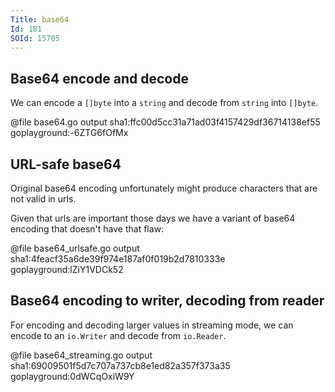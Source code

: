 ```yaml
---
Title: base64
Id: 181
SOId: 15705
---
```

## Base64 encode and decode

We can encode a `[]byte` into a `string` and decode from `string` into `[]byte`.

@file base64.go output sha1:ffc00d5cc31a71ad03f4157429df36714138ef55 goplayground:-6ZTG6fOfMx

## URL-safe base64

Original base64 encoding unfortunately might produce characters that are not valid in urls.

Given that urls are important those days we have a variant of base64 encoding that doesn't have that flaw:

@file base64_urlsafe.go output sha1:4feacf35a6de39f974e187af0f019b2d7810333e goplayground:lZiY1VDCk52

## Base64 encoding to writer, decoding from reader

For encoding and decoding larger values in streaming mode, we can encode to an `io.Writer` and decode from `io.Reader`.

@file base64_streaming.go output sha1:69009501f5d7c707a737cb8e1ed82a357f373a35 goplayground:0dWCqOxiW9Y
